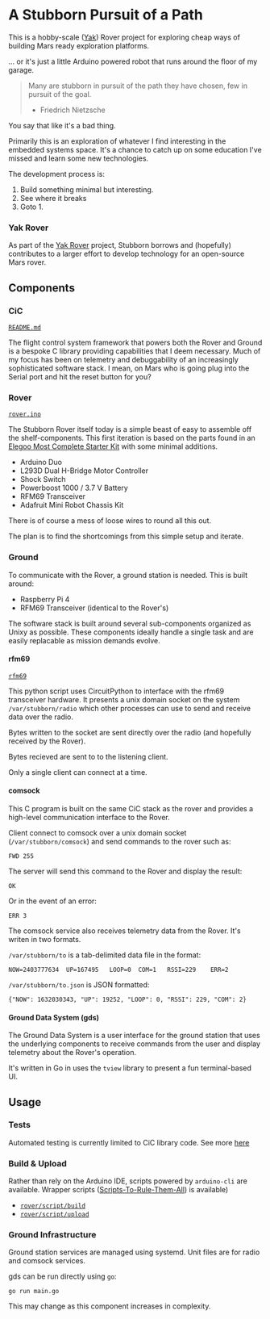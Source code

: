 # A Stubborn Pursuit of a Path

This is a hobby-scale ([Yak](https://www.yakcollective.org/projects/yak-rover/))
Rover project for exploring cheap ways of building Mars ready exploration
platforms.

... or it's just a little Arduino powered robot that runs around the floor of my garage.

> Many are stubborn in pursuit of the path they have chosen, few in pursuit of the goal.
>
> - Friedrich Nietzsche

You say that like it's a bad thing.

Primarily this is an exploration of whatever I find interesting in the embedded systems space.
It's a chance to catch up on some education I've missed and learn some new technologies.

The development process is:

1. Build something minimal but interesting.
1. See where it breaks
1. Goto 1.

### Yak Rover

As part of the [Yak Rover](https://www.yakcollective.org/projects/yak-rover/) project,
Stubborn borrows and (hopefully) contributes to a larger effort to develop
technology for an open-source Mars rover.

## Components

### CiC

[`README.md`](libraries/CiC)

The flight control system framework that powers both the Rover and Ground is a
bespoke C library providing capabilities that I deem necessary. Much of my focus
has been on telemetry and debuggability of an increasingly sophisticated
software stack. I mean, on Mars who is going plug into the Serial port and hit
the reset button for you?

### Rover

[`rover.ino`](rover/rover.ino)

The Stubborn Rover itself today is a simple beast of easy to assemble off the shelf-components. This first
iteration is based on the parts found in an [Elegoo Most Complete Starter
Kit](https://www.amazon.com/EL-KIT-008-Project-Complete-Ultimate-TUTORIAL) with
some minimal additions.

* Arduino Duo
* L293D Dual H-Bridge Motor Controller
* Shock Switch
* Powerboost 1000 / 3.7 V Battery
* RFM69 Transceiver
* Adafruit Mini Robot Chassis Kit

There is of course a mess of loose wires to round all this out.

The plan is to find the shortcomings from this simple setup and iterate.

### Ground

To communicate with the Rover, a ground station is needed. This is built around:

* Raspberry Pi 4
* RFM69 Transceiver (identical to the Rover's)

The software stack is built around several sub-components organized as Unixy as
possible. These components ideally handle a single task and are easily
replacable as mission demands evolve.

#### rfm69

[`rfm69`](rfm69/bin/rfm69)

This python script uses CircuitPython to interface with the rfm69 transceiver
hardware. It presents a unix domain socket on the system `/var/stubborn/radio`
which other processes can use to send and receive data over the radio. 

Bytes written to the socket are sent directly over the radio (and hopefully
received by the Rover).

Bytes recieved are sent to to the listening client.

Only a single client can connect at a time.

#### comsock

This C program is built on the same CiC stack as the rover and provides a
high-level communication interface to the Rover.

Client connect to comsock over a unix domain socket (`/var/stubborn/comsock`)
and send commands to the rover such as:

    FWD 255

The server will send this command to the Rover and display the result:

    OK

Or in the event of an error:

    ERR 3

The comsock service also receives telemetry data from the Rover. It's writen in
two formats.

`/var/stubborn/to` is a tab-delimited data file in the format:

    NOW=2403777634	UP=167495	LOOP=0	COM=1	RSSI=229	ERR=2

`/var/stubborn/to.json` is JSON formatted:

    {"NOW": 1632030343, "UP": 19252, "LOOP": 0, "RSSI": 229, "COM": 2}

#### Ground Data System (gds)

The Ground Data System is a user interface for the ground station that uses the
underlying components to receive commands from the user and display telemetry
about the Rover's operation.

It's written in Go in uses the `tview` library to present a fun terminal-based UI.

## Usage

### Tests

Automated testing is currently limited to CiC library code. See more [here](libraries/CiC#testing)

### Build & Upload

Rather than rely on the Arduino IDE, scripts powered by `arduino-cli` are available. Wrapper scripts ([Scripts-To-Rule-Them-All](https://github.com/github/scripts-to-rule-them-all)) is available)

* [`rover/script/build`](rover/script/build)
* [`rover/script/upload`](rover/script/upload)

### Ground Infrastructure

Ground station services are managed using systemd. Unit files are for radio and comsock services.

gds can be run directly using `go`:

    go run main.go

This may change as this component increases in complexity.